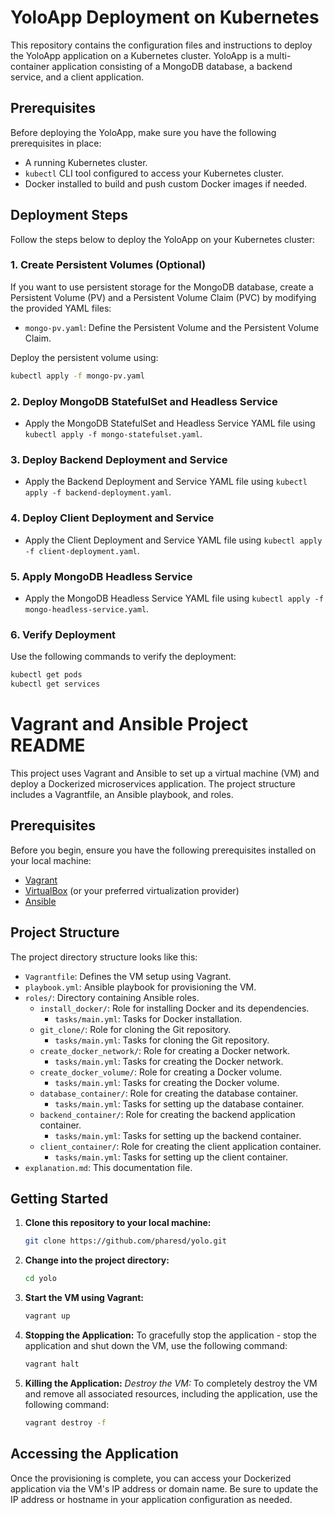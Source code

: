 # YoloApp Deployment on Kubernetes

This repository contains the configuration files and instructions to deploy the YoloApp application on a Kubernetes cluster. YoloApp is a multi-container application consisting of a MongoDB database, a backend service, and a client application.

## Prerequisites

Before deploying the YoloApp, make sure you have the following prerequisites in place:

- A running Kubernetes cluster.
- `kubectl` CLI tool configured to access your Kubernetes cluster.
- Docker installed to build and push custom Docker images if needed.

## Deployment Steps

Follow the steps below to deploy the YoloApp on your Kubernetes cluster:

### 1. Create Persistent Volumes (Optional)

If you want to use persistent storage for the MongoDB database, create a Persistent Volume (PV) and a Persistent Volume Claim (PVC) by modifying the provided YAML files:

- `mongo-pv.yaml`: Define the Persistent Volume and the Persistent Volume Claim.

Deploy the persistent volume using:
```bash
kubectl apply -f mongo-pv.yaml
```

### 2. Deploy MongoDB StatefulSet and Headless Service

- Apply the MongoDB StatefulSet and Headless Service YAML file using `kubectl apply -f mongo-statefulset.yaml`.

### 3. Deploy Backend Deployment and Service

- Apply the Backend Deployment and Service YAML file using `kubectl apply -f backend-deployment.yaml`.

### 4. Deploy Client Deployment and Service

- Apply the Client Deployment and Service YAML file using `kubectl apply -f client-deployment.yaml`.

### 5. Apply MongoDB Headless Service

- Apply the MongoDB Headless Service YAML file using `kubectl apply -f mongo-headless-service.yaml`.

### 6. Verify Deployment

Use the following commands to verify the deployment:

```bash
kubectl get pods
kubectl get services
```

# Vagrant and Ansible Project README

This project uses Vagrant and Ansible to set up a virtual machine (VM) and deploy a Dockerized microservices application. The project structure includes a Vagrantfile, an Ansible playbook, and roles.

## Prerequisites

Before you begin, ensure you have the following prerequisites installed on your local machine:

- [Vagrant](https://www.vagrantup.com/)
- [VirtualBox](https://www.virtualbox.org/) (or your preferred virtualization provider)
- [Ansible](https://www.ansible.com/)

## Project Structure

The project directory structure looks like this:

- `Vagrantfile`: Defines the VM setup using Vagrant.
- `playbook.yml`: Ansible playbook for provisioning the VM.
- `roles/`: Directory containing Ansible roles.
    - `install_docker/`: Role for installing Docker and its dependencies.
        - `tasks/main.yml`: Tasks for Docker installation.
    - `git_clone/`: Role for cloning the Git repository.
        - `tasks/main.yml`: Tasks for cloning the Git repository.
    - `create_docker_network/`: Role for creating a Docker network.
        - `tasks/main.yml`: Tasks for creating the Docker network.
    - `create_docker_volume/`: Role for creating a Docker volume.
        - `tasks/main.yml`: Tasks for creating the Docker volume.
    - `database_container/`: Role for creating the database container.
        - `tasks/main.yml`: Tasks for setting up the database container.
    - `backend_container/`: Role for creating the backend application container.
        - `tasks/main.yml`: Tasks for setting up the backend container.
    - `client_container/`: Role for creating the client application container.
        - `tasks/main.yml`: Tasks for setting up the client container.
- `explanation.md`: This documentation file.

## Getting Started

1. **Clone this repository to your local machine:**

   ```bash
   git clone https://github.com/pharesd/yolo.git

2. **Change into the project directory:**
    ```bash
    cd yolo

3. **Start the VM using Vagrant:**
    ```bash
    vagrant up

4. **Stopping the Application:**
    To gracefully stop the application - stop the application and shut down the VM, use the following command:
    ```bash
    vagrant halt

5. **Killing the Application:**
    *Destroy the VM:* To completely destroy the VM and remove all associated resources, including the application, use the following command:
    ```bash
    vagrant destroy -f 

## Accessing the Application
Once the provisioning is complete, you can access your Dockerized application via the VM's IP address or domain name. Be sure to update the IP address or hostname in your application configuration as needed.